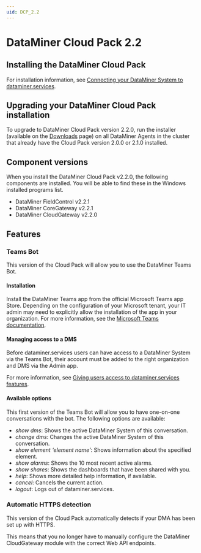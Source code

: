 ```yaml
---
uid: DCP_2.2
---
```


# DataMiner Cloud Pack 2.2

## Installing the DataMiner Cloud Pack

For installation information, see [Connecting your DataMiner System to dataminer.services](xref:Connecting_your_DataMiner_System_to_the_cloud).

## Upgrading your DataMiner Cloud Pack installation

To upgrade to DataMiner Cloud Pack version 2.2.0, run the installer (available on the [Downloads](https://community.dataminer.services/downloads/) page) on all DataMiner Agents in the cluster that already have the Cloud Pack version 2.0.0 or 2.1.0 installed.

## Component versions

When you install the DataMiner Cloud Pack v2.2.0, the following components are installed. You will be able to find these in the Windows installed programs list.

- DataMiner FieldControl v2.2.1
- DataMiner CoreGateway v2.2.1
- DataMiner CloudGateway v2.2.0

## Features

### Teams Bot

This version of the Cloud Pack will allow you to use the DataMiner Teams Bot.

#### Installation

Install the DataMiner Teams app from the official Microsoft Teams app Store. Depending on the configuration of your Microsoft tenant, your IT admin may need to explicitly allow the installation of the app in your organization. For more information, see the [Microsoft Teams documentation](https://docs.microsoft.com/en-us/microsoftteams/manage-apps).

#### Managing access to a DMS

Before dataminer.services users can have access to a DataMiner System via the Teams Bot, their account must be added to the right organization and DMS via the Admin app.

For more information, see [Giving users access to dataminer.services features](xref:Giving_users_access_to_cloud_features).

#### Available options

This first version of the Teams Bot will allow you to have one-on-one conversations with the bot. The following options are available:

- *show dms*: Shows the active DataMiner System of this conversation.
- *change dms*: Changes the active DataMiner System of this conversation.
- *show element ‘element name’*: Shows information about the specified element.
- *show alarms*: Shows the 10 most recent active alarms.
- *show shares*: Shows the dashboards that have been shared with you.
- *help*: Shows more detailed help information, if available.
- *cancel*: Cancels the current action.
- *logout*: Logs out of dataminer.services.

### Automatic HTTPS detection

This version of the Cloud Pack automatically detects if your DMA has been set up with HTTPS.

This means that you no longer have to manually configure the DataMiner CloudGateway module with the correct Web API endpoints.
